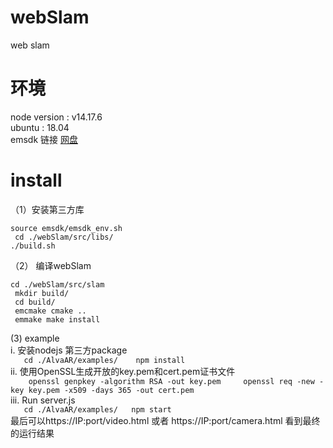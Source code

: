 # webSlam
web slam 
# 环境   
node version :  v14.17.6    
ubuntu : 18.04     
emsdk 链接  [网盘](https://drive.google.com/file/d/1JjnfotmWiNt-fw4nOIpjz39dBkxdEzLA/view?usp=drive_link)     
#  install     
（1）安装第三方库    
```
source emsdk/emsdk_env.sh    
 cd ./webSlam/src/libs/   
./build.sh  
```     
（2） 编译webSlam     

``` 
cd ./webSlam/src/slam   
 mkdir build/   
 cd build/    
 emcmake cmake ..    
 emmake make install  
```
(3)  example    
     i. 安装nodejs 第三方package     
     ```   
     cd ./AlvaAR/examples/   
     npm install    
     ```    
     ii. 使用OpenSSL生成开放的key.pem和cert.pem证书文件    
      ```    
       openssl genpkey -algorithm RSA -out key.pem    
       openssl req -new -key key.pem -x509 -days 365 -out cert.pem     
      ```    
      iii.  Run server.js   
      ```   
      cd ./AlvaAR/examples/  
      npm start  
      ```    
      最后可以https://IP:port/video.html  或者 https://IP:port/camera.html  看到最终的运行结果  
